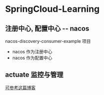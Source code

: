 # SpringCloud-Learning
## 注册中心, 配置中心 -- nacos  
nacos-discovery-consumer-example 项目  

* nacos 作为注册中心  
* nacos 作为配置中心  


## actuate 监控与管理  
[可参考这篇博客](https://blog.csdn.net/vbirdbest/article/details/79900772)  

